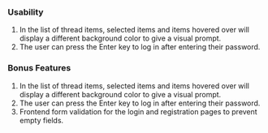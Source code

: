 ### Usability
1. In the list of thread items, selected items and items hovered over will display a different background color to give a visual prompt.
2. The user can press the Enter key to log in after entering their password.

### Bonus Features
1. In the list of thread items, selected items and items hovered over will display a different background color to give a visual prompt.
2. The user can press the Enter key to log in after entering their password.
3. Frontend form validation for the login and registration pages to prevent empty fields.
